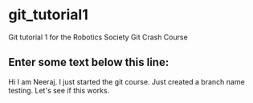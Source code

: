 # git_tutorial1
Git tutorial 1 for the Robotics Society Git Crash Course


Enter some text below this line:
--------------------
Hi I am Neeraj. I just started the git course.
Just created a branch name testing. Let's see if this works.
